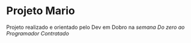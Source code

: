 # Projeto Mario

Projeto realizado e orientado pelo Dev em Dobro na <em>semana Do zero ao Programador Contratado</em>
